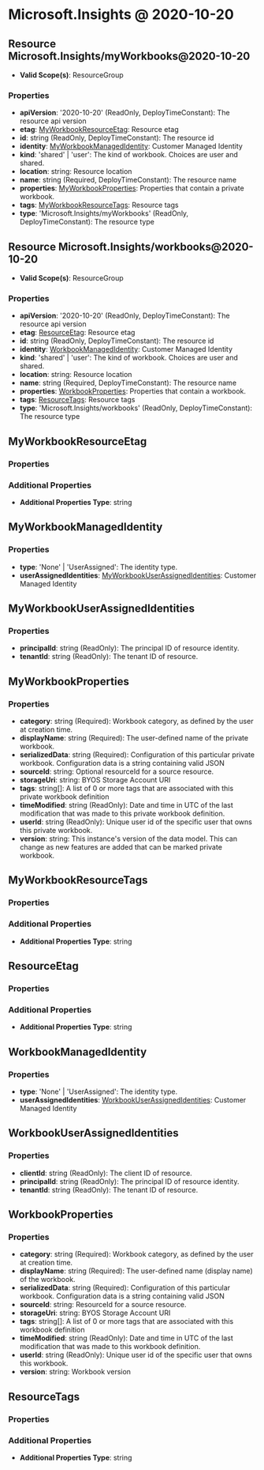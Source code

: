 # Microsoft.Insights @ 2020-10-20

## Resource Microsoft.Insights/myWorkbooks@2020-10-20
* **Valid Scope(s)**: ResourceGroup
### Properties
* **apiVersion**: '2020-10-20' (ReadOnly, DeployTimeConstant): The resource api version
* **etag**: [MyWorkbookResourceEtag](#myworkbookresourceetag): Resource etag
* **id**: string (ReadOnly, DeployTimeConstant): The resource id
* **identity**: [MyWorkbookManagedIdentity](#myworkbookmanagedidentity): Customer Managed Identity
* **kind**: 'shared' | 'user': The kind of workbook. Choices are user and shared.
* **location**: string: Resource location
* **name**: string (Required, DeployTimeConstant): The resource name
* **properties**: [MyWorkbookProperties](#myworkbookproperties): Properties that contain a private workbook.
* **tags**: [MyWorkbookResourceTags](#myworkbookresourcetags): Resource tags
* **type**: 'Microsoft.Insights/myWorkbooks' (ReadOnly, DeployTimeConstant): The resource type

## Resource Microsoft.Insights/workbooks@2020-10-20
* **Valid Scope(s)**: ResourceGroup
### Properties
* **apiVersion**: '2020-10-20' (ReadOnly, DeployTimeConstant): The resource api version
* **etag**: [ResourceEtag](#resourceetag): Resource etag
* **id**: string (ReadOnly, DeployTimeConstant): The resource id
* **identity**: [WorkbookManagedIdentity](#workbookmanagedidentity): Customer Managed Identity
* **kind**: 'shared' | 'user': The kind of workbook. Choices are user and shared.
* **location**: string: Resource location
* **name**: string (Required, DeployTimeConstant): The resource name
* **properties**: [WorkbookProperties](#workbookproperties): Properties that contain a workbook.
* **tags**: [ResourceTags](#resourcetags): Resource tags
* **type**: 'Microsoft.Insights/workbooks' (ReadOnly, DeployTimeConstant): The resource type

## MyWorkbookResourceEtag
### Properties
### Additional Properties
* **Additional Properties Type**: string

## MyWorkbookManagedIdentity
### Properties
* **type**: 'None' | 'UserAssigned': The identity type.
* **userAssignedIdentities**: [MyWorkbookUserAssignedIdentities](#myworkbookuserassignedidentities): Customer Managed Identity

## MyWorkbookUserAssignedIdentities
### Properties
* **principalId**: string (ReadOnly): The principal ID of resource identity.
* **tenantId**: string (ReadOnly): The tenant ID of resource.

## MyWorkbookProperties
### Properties
* **category**: string (Required): Workbook category, as defined by the user at creation time.
* **displayName**: string (Required): The user-defined name of the private workbook.
* **serializedData**: string (Required): Configuration of this particular private workbook. Configuration data is a string containing valid JSON
* **sourceId**: string: Optional resourceId for a source resource.
* **storageUri**: string: BYOS Storage Account URI
* **tags**: string[]: A list of 0 or more tags that are associated with this private workbook definition
* **timeModified**: string (ReadOnly): Date and time in UTC of the last modification that was made to this private workbook definition.
* **userId**: string (ReadOnly): Unique user id of the specific user that owns this private workbook.
* **version**: string: This instance's version of the data model. This can change as new features are added that can be marked private workbook.

## MyWorkbookResourceTags
### Properties
### Additional Properties
* **Additional Properties Type**: string

## ResourceEtag
### Properties
### Additional Properties
* **Additional Properties Type**: string

## WorkbookManagedIdentity
### Properties
* **type**: 'None' | 'UserAssigned': The identity type.
* **userAssignedIdentities**: [WorkbookUserAssignedIdentities](#workbookuserassignedidentities): Customer Managed Identity

## WorkbookUserAssignedIdentities
### Properties
* **clientId**: string (ReadOnly): The client ID of resource.
* **principalId**: string (ReadOnly): The principal ID of resource identity.
* **tenantId**: string (ReadOnly): The tenant ID of resource.

## WorkbookProperties
### Properties
* **category**: string (Required): Workbook category, as defined by the user at creation time.
* **displayName**: string (Required): The user-defined name (display name) of the workbook.
* **serializedData**: string (Required): Configuration of this particular workbook. Configuration data is a string containing valid JSON
* **sourceId**: string: ResourceId for a source resource.
* **storageUri**: string: BYOS Storage Account URI
* **tags**: string[]: A list of 0 or more tags that are associated with this workbook definition
* **timeModified**: string (ReadOnly): Date and time in UTC of the last modification that was made to this workbook definition.
* **userId**: string (ReadOnly): Unique user id of the specific user that owns this workbook.
* **version**: string: Workbook version

## ResourceTags
### Properties
### Additional Properties
* **Additional Properties Type**: string

